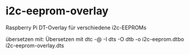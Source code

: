 # i2c-eeprom-overlay
Raspberry Pi DT-Overlay für verschiedene i2c-EEPROMs

übersetzen mit: Übersetzen mit dtc -@ -I dts -O dtb -o i2c-eeprom.dtbo i2c-eeprom-overlay.dts
